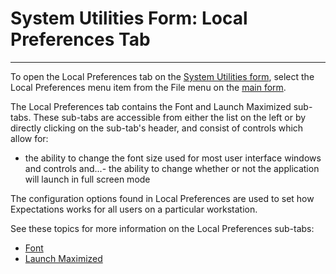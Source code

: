 # System Utilities Form:     Local Preferences Tab 
-----

To open the Local Preferences tab on the 
[System 
Utilities form](<7mk0.md>), select the Local Preferences menu item from the File menu on the
[main 
form](<7jjr.md>).

The Local Preferences tab contains the Font and Launch Maximized sub-tabs.  These sub-tabs are accessible from either the list on the left or by directly clicking on the sub-tab's header, and consist of controls which allow for:

- the ability to change the font size used for most user interface windows and controls
and...- the ability to change whether or not the application will launch in full screen mode

The configuration options found in Local Preferences are used to set how Expectations works for all users on a particular workstation.

See these topics for more information on the Local Preferences sub-tabs:

- [Font](<font.md>)
- [Launch Maximized](<launchmax.md>)